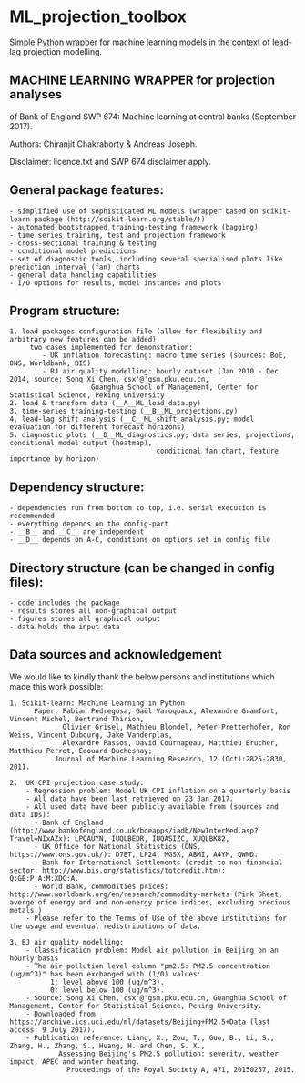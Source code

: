 # ML_projection_toolbox
Simple Python wrapper for machine learning models in the context of lead-lag projection modelling.


MACHINE LEARNING WRAPPER for projection analyses
------------------------------------------------

of Bank of England SWP 674: Machine learning at central banks (September 2017).

Authors: Chiranjit Chakraborty & Andreas Joseph.

Disclaimer: licence.txt and SWP 674 disclaimer apply.


General package features:
-------------------------

	- simplified use of sophisticated ML models (wrapper based on scikit-learn package (http://scikit-learn.org/stable/))
	- automated bootstrapped training-testing framework (bagging)
	- time series training, test and projection framework
	- cross-sectional training & testing
	- conditional model predictions
	- set of diagnostic tools, including several specialised plots like prediction interval (fan) charts
	- general data handling capabilities
	- I/O options for results, model instances and plots

Program structure:
------------------

	1. load packages configuration file (allow for flexibility and arbitrary new features can be added)
		 two cases implemented for demonstration: 
		    - UK inflation forecasting: macro time series (sources: BoE, ONS, Worldbank, BIS)
		    - BJ air quality modelling: hourly dataset (Jan 2010 - Dec 2014, source: Song Xi Chen, csx'@'gsm.pku.edu.cn,
						Guanghua School of Management, Center for Statistical Science, Peking University
	2. load & transform data (__A__ML_load_data.py)
	3. time-series training-testing (__B__ML_projections.py)
	4. lead-lag shift analysis (__C__ML_shift_analysis.py; model evaluation for different forecast horizons)
	5. diagnostic plots (__D__ML_diagnostics.py; data series, projections, conditional model output (heatmap), 
                         				conditional fan chart, feature importance by horizon)
                         
Dependency structure:
---------------------

	- dependencies run from bottom to top, i.e. serial execution is recommended
	- everything depends on the config-part
	- __B__ and __C__ are independent
	- __D__ depends on A-C, conditions on options set in config file

Directory structure (can be changed in config files):
-----------------------------------------------------

	- code includes the package
	- results stores all non-graphical output
	- figures stores all graphical output
	- data holds the input data

Data sources and acknowledgement
--------------------------------

We would like to kindly thank the below persons and institutions which made this work possible: 

    1. Scikit-learn: Machine Learning in Python
	      Paper: Fabian Pedregosa, Gaël Varoquaux, Alexandre Gramfort, Vincent Michel, Bertrand Thirion,
	             Olivier Grisel, Mathieu Blondel, Peter Prettenhofer, Ron Weiss, Vincent Dubourg, Jake Vanderplas,
	             Alexandre Passos, David Cournapeau, Matthieu Brucher, Matthieu Perrot, Édouard Duchesnay; 
               Journal of Machine Learning Research, 12 (Oct):2825-2830, 2011.

    2.  UK CPI projection case study:
	    - Regression problem: Model UK CPI inflation on a quarterly basis
	    - All data have been last retrieved on 23 Jan 2017.
	    - All used data have been publicly available from (sources and data IDs):
		  - Bank of England (http://www.bankofengland.co.uk/boeapps/iadb/NewInterMed.asp?Travel=NIxAZx): LPQAUYN, IUQLBEDR, IUQASIZC, XUQLBK82, 
		  - UK Office for National Statistics (ONS, https://www.ons.gov.uk/): D7BT, LF24, MGSX, ABMI, A4YM, QWND.
		  - Bank for International Settlements (credit to non-financial sector: http://www.bis.org/statistics/totcredit.htm): Q:GB:P:A:M:XDC:A.
		  - World Bank, commodities prices: http://www.worldbank.org/en/research/commodity-markets (Pink Sheet, averge of energy and and non-energy price indices, excluding precious metals.)
	    - Please refer to the Terms of Use of the above institutions for the usage and eventual redistributions of data.

    3. BJ air quality modelling:
	    - Classification problem: Model air pollution in Beijing on an hourly basis
	    - The air pollution level column "pm2.5: PM2.5 concentration (ug/m^3)" has been exchanged with (1/0) values:
		      1: level above 100 (ug/m^3).
		      0: level below 100 (ug/m^3).
	    - Source: Song Xi Chen, csx'@'gsm.pku.edu.cn, Guanghua School of Management, Center for Statistical Science, Peking University.
	    - Downloaded from https://archive.ics.uci.edu/ml/datasets/Beijing+PM2.5+Data (last access: 9 July 2017).
	    - Publication reference: Liang, X., Zou, T., Guo, B., Li, S., Zhang, H., Zhang, S., Huang, H. and Chen, S. X.,
			  	Assessing Beijing's PM2.5 pollution: severity, weather impact, APEC and winter heating. 
				  Proceedings of the Royal Society A, 471, 20150257, 2015.
